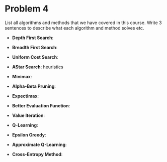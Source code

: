# Problem 4

List all algorithms and methods that we have covered in this course. Write 3 sentences to describe what each algorithm and method solves etc.


- **Depth First Search**:

- **Breadth First Search**:

- **Uniform Cost Search**:

- **AStar Search**: heuristics

- **Minimax**:

- **Alpha-Beta Pruning**:

- **Expectimax**:

- **Better Evaluation Function**:

- **Value Iteration**:

- **Q-Learning**:

- **Epsilon Greedy**:

- **Approximate Q-Learning**:

- **Cross-Entropy Method**:
